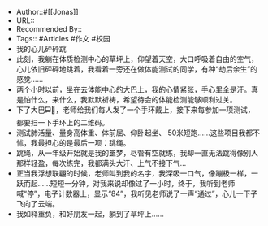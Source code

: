 - Author::#[[Jonas]]
- URL::
- Recommended By:: 
- Tags:: #Articles #作文 #校园
- 我的心儿砰砰跳
- 此刻，我躺在体质检测中心的草坪上，仰望着天空，大口呼吸着自由的空气，心儿依旧砰砰地跳着，我看着一旁还在做体能测试的同学，有种“劫后余生”的感觉……
- 两个小时以前，坐在去体能中心的大巴上，我的心情紧张，手心里全是汗。真是怕什么，来什么，我默默祈祷，希望待会的体能检测能够顺利过关。
- 下了大巴🚍🚌，老师给我们每人发了一个手环戴上，接下来每参加一项测试，都要扫一下手环上的二维码。
- 测试肺活量、量身高体重、体前屈、仰卧起坐、 50米短跑……这些项目我都不怵，我最担心的是最后一项：跳绳。
- 跳绳，从一年级开始就是我的噩梦，尽管有空就练，我却一直无法跳得像别人那样轻盈，每次练完，我都满头大汗、上气不接下气…
- 正当我浮想联翩的时候，老师叫到我的名字，我深吸一口气，像蹦极一样，一跃而起……短短一分钟，对我来说却像过了一小时，终于，我听到老师喊“停”，电子计数器上，显示“84”，我听见老师说了一声“通过”，心儿一下子飞向了云端。
- 我如释重负，和好朋友一起，躺到了草坪上……
